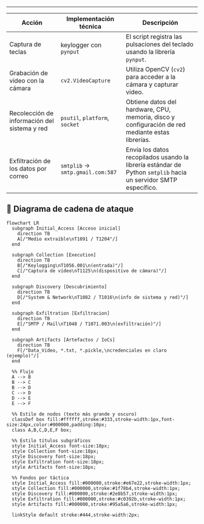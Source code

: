 
---

| Acción | Implementación técnica | Descripción |
|--------|----------------------|------------|
| Captura de teclas | keylogger con `pynput` | El script registra las pulsaciones del teclado usando la librería `pynput`. |
| Grabación de vídeo con la cámara | `cv2.VideoCapture` | Utiliza OpenCV (`cv2`) para acceder a la cámara y capturar video. |
| Recolección de información del sistema y red | `psutil`, `platform`, `socket` | Obtiene datos del hardware, CPU, memoria, disco y configuración de red mediante estas librerías. |
| Exfiltración de los datos por correo | `smtplib` → `smtp.gmail.com:587` | Envía los datos recopilados usando la librería estándar de Python `smtplib` hacia un servidor SMTP específico. |


## 🧠 Diagrama de cadena de ataque 


```mermaid
flowchart LR
  subgraph Initial_Access [Acceso inicial]
    direction TB
    A[/"Medio extraíble\nT1091 / T1204"/]
  end

  subgraph Collection [Execution]
    direction TB
    B[/"Keylogging\nT1056.001\n(entrada)"/]
    C[/"Captura de vídeo\nT1125\n(dispositivo de cámara)"/]
  end

  subgraph Discovery [Descubrimiento]
    direction TB
    D[/"System & Network\nT1082 / T1016\n(info de sistema y red)"/]
  end

  subgraph Exfiltration [Exfiltracion]
    direction TB
    E[/"SMTP / Mail\nT1048 / T1071.003\n(exfiltración)"/]
  end

  subgraph Artifacts [Artefactos / IoCs]
    direction TB
    F[/"Data_Video, *.txt, *.pickle,\ncredenciales en claro (ejemplo)"/]
  end

  %% Flujo
  A --> B
  B --> C
  B --> D
  C --> D
  D --> E
  E --> F

  %% Estilo de nodos (texto más grande y oscuro)
  classDef box fill:#ffffff,stroke:#333,stroke-width:1px,font-size:24px,color:#000000,padding:10px;
  class A,B,C,D,E,F box;

  %% Estilo títulos subgráficos
  style Initial_Access font-size:18px;
  style Collection font-size:18px;
  style Discovery font-size:18px;
  style Exfiltration font-size:18px;
  style Artifacts font-size:18px;

  %% Fondos por táctica
  style Initial_Access fill:#000000,stroke:#e67e22,stroke-width:1px;
  style Collection fill:#000000,stroke:#1f78b4,stroke-width:1px;
  style Discovery fill:#000000,stroke:#2e8b57,stroke-width:1px;
  style Exfiltration fill:#000000,stroke:#c0392b,stroke-width:1px;
  style Artifacts fill:#000000,stroke:#95a5a6,stroke-width:1px;

  linkStyle default stroke:#444,stroke-width:2px;
